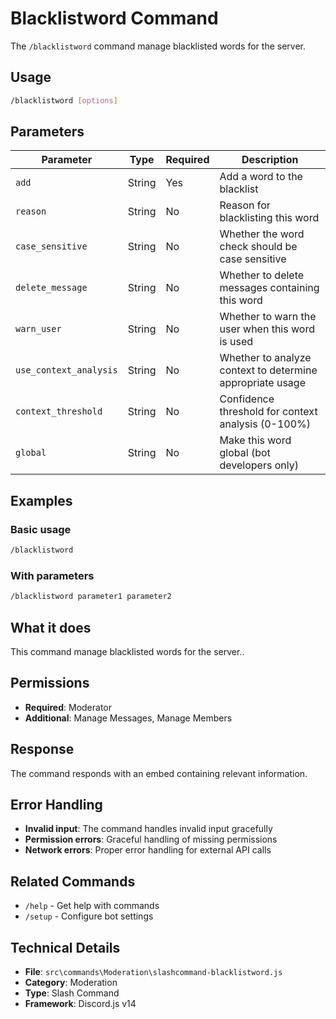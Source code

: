 # Blacklistword Command

The `/blacklistword` command manage blacklisted words for the server.

## Usage

```bash
/blacklistword [options]
```

## Parameters

| Parameter | Type | Required | Description |
|-----------|------|----------|-------------|
| `add` | String | Yes | Add a word to the blacklist |
| `reason` | String | No | Reason for blacklisting this word |
| `case_sensitive` | String | No | Whether the word check should be case sensitive |
| `delete_message` | String | No | Whether to delete messages containing this word |
| `warn_user` | String | No | Whether to warn the user when this word is used |
| `use_context_analysis` | String | No | Whether to analyze context to determine appropriate usage |
| `context_threshold` | String | No | Confidence threshold for context analysis (0-100%) |
| `global` | String | No | Make this word global (bot developers only) |

## Examples

### Basic usage
```bash
/blacklistword
```

### With parameters
```bash
/blacklistword parameter1 parameter2
```

## What it does

This command manage blacklisted words for the server..

## Permissions

- **Required**: Moderator
- **Additional**: Manage Messages, Manage Members



## Response

The command responds with an embed containing relevant information.

## Error Handling

- **Invalid input**: The command handles invalid input gracefully
- **Permission errors**: Graceful handling of missing permissions
- **Network errors**: Proper error handling for external API calls

## Related Commands

- `/help` - Get help with commands
- `/setup` - Configure bot settings

## Technical Details

- **File**: `src\commands\Moderation\slashcommand-blacklistword.js`
- **Category**: Moderation
- **Type**: Slash Command
- **Framework**: Discord.js v14
